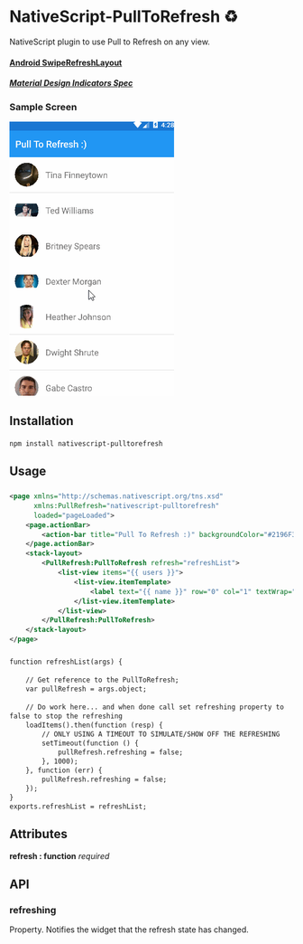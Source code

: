 # NativeScript-PullToRefresh :recycle:
NativeScript plugin to use Pull to Refresh on any view. 

#### [Android SwipeRefreshLayout](http://developer.android.com/reference/android/support/v4/widget/SwipeRefreshLayout.html)
##### [Material Design Indicators Spec](https://www.google.com/design/spec/components/progress-activity.html#progress-activity-types-of-indicators)


### Sample Screen

![Pull to Refresh sample](screens/refresh.gif)


## Installation
`npm install nativescript-pulltorefresh`

## Usage

###
```XML
<page xmlns="http://schemas.nativescript.org/tns.xsd"
      xmlns:PullRefresh="nativescript-pulltorefresh"
      loaded="pageLoaded">
    <page.actionBar>
        <action-bar title="Pull To Refresh :)" backgroundColor="#2196F3" color="#f1f1f1" />
    </page.actionBar>
    <stack-layout>   
        <PullRefresh:PullToRefresh refresh="refreshList">
            <list-view items="{{ users }}">
                <list-view.itemTemplate>
                    <label text="{{ name }}" row="0" col="1" textWrap="true" class="message" />                            
                </list-view.itemTemplate>
            </list-view>
        </PullRefresh:PullToRefresh>        
    </stack-layout>
</page>
```

###
```JS
function refreshList(args) {

    // Get reference to the PullToRefresh;
    var pullRefresh = args.object;

    // Do work here... and when done call set refreshing property to false to stop the refreshing
    loadItems().then(function (resp) {
        // ONLY USING A TIMEOUT TO SIMULATE/SHOW OFF THE REFRESHING
        setTimeout(function () {
            pullRefresh.refreshing = false;
        }, 1000);
    }, function (err) {
        pullRefresh.refreshing = false;
    });
}
exports.refreshList = refreshList;
```


## Attributes
**refresh : function** *required*

## API

### refreshing

Property. Notifies the widget that the refresh state has changed.